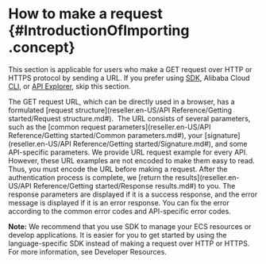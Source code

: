 # How to make a request {#IntroductionOfImporting .concept}

This section is applicable for users who make a GET request over HTTP or HTTPS protocol by sending a URL. If you prefer using [SDK](https://github.com/aliyun), Alibaba Cloud [CLI](https://partners-intl.aliyun.com/help/doc-detail/29993.htm), or [API Explorer](https://api.aliyun.com/), skip this section.

The GET request URL, which can be directly used in a browser, has a formulated [request structure](reseller.en-US/API Reference/Getting started/Request structure.md#).  The URL consists of several parameters, such as the [common request parameters](reseller.en-US/API Reference/Getting started/Common parameters.md#), your [signature](reseller.en-US/API Reference/Getting started/Signature.md#), and some API-specific parameters. We provide URL request example for every API. However, these URL examples are not encoded to make them easy to read. Thus, you must encode the URL before making a request. After the authentication process is complete, we [return the results](reseller.en-US/API Reference/Getting started/Response results.md#) to you. The response parameters are displayed if it is a success response, and the error message is displayed if it is an error response. You can fix the error according to the common error codes and API-specific error codes.

**Note:** We recommend that you use SDK to manage your ECS resources or develop applications. It is easier for you to get started by using the language-specific SDK instead of making a request over HTTP or HTTPS. For more information, see Developer Resources.

